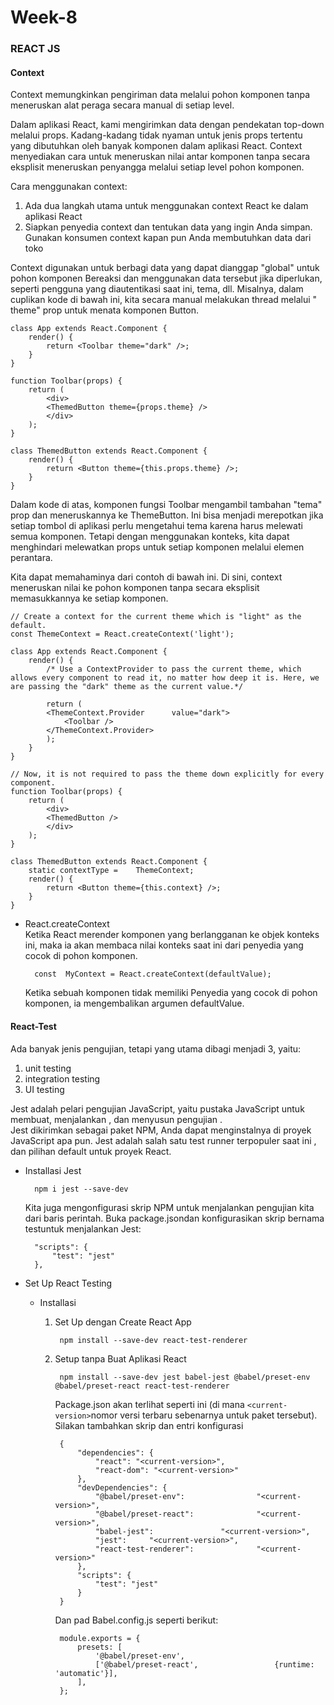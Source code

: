 # Week-8

### **REACT JS**

#### **Context**
Context memungkinkan pengiriman data melalui pohon komponen tanpa meneruskan alat peraga secara manual di setiap level.<br/>

Dalam aplikasi React, kami mengirimkan data dengan pendekatan top-down melalui props. Kadang-kadang tidak nyaman untuk jenis props tertentu yang dibutuhkan oleh banyak komponen dalam aplikasi React. Context menyediakan cara untuk meneruskan nilai antar komponen tanpa secara eksplisit meneruskan penyangga melalui setiap level pohon komponen.<br/>

Cara menggunakan context:
1. Ada dua langkah utama untuk menggunakan context React ke dalam aplikasi React
2. Siapkan penyedia context dan tentukan data yang ingin Anda simpan.
Gunakan konsumen context kapan pun Anda membutuhkan data dari toko

Context digunakan untuk berbagi data yang dapat dianggap "global" untuk pohon komponen Bereaksi dan menggunakan data tersebut jika diperlukan, seperti pengguna yang diautentikasi saat ini, tema, dll. Misalnya, dalam cuplikan kode di bawah ini, kita secara manual melakukan thread melalui " theme" prop untuk menata komponen Button.

    class App extends React.Component {  
        render() {  
            return <Toolbar theme="dark" />;  
        }  
    }  
  
    function Toolbar(props) {  
        return (  
            <div>  
            <ThemedButton theme={props.theme} />  
            </div>  
        );  
    }  
  
    class ThemedButton extends React.Component {  
        render() {  
            return <Button theme={this.props.theme} />;  
        }  
    }  

Dalam kode di atas, komponen fungsi Toolbar mengambil tambahan "tema" prop dan meneruskannya ke ThemeButton. Ini bisa menjadi merepotkan jika setiap tombol di aplikasi perlu mengetahui tema karena harus melewati semua komponen. Tetapi dengan menggunakan konteks, kita dapat menghindari melewatkan props untuk setiap komponen melalui elemen perantara.<br/>

Kita dapat memahaminya dari contoh di bawah ini. Di sini, context meneruskan nilai ke pohon komponen tanpa secara eksplisit memasukkannya ke setiap komponen.

    // Create a context for the current theme which is "light" as the default.  
    const ThemeContext = React.createContext('light');  
  
    class App extends React.Component {  
        render() {  
            /* Use a ContextProvider to pass the current theme, which allows every component to read it, no matter how deep it is. Here, we are passing the "dark" theme as the current value.*/  
  
            return (  
            <ThemeContext.Provider      value="dark">  
                <Toolbar />  
            </ThemeContext.Provider>  
            );  
        }  
    }  
  
    // Now, it is not required to pass the theme down explicitly for every component.  
    function Toolbar(props) {  
        return (  
            <div>  
            <ThemedButton />  
            </div>  
        );  
    }  
  
    class ThemedButton extends React.Component {  
        static contextType =    ThemeContext;  
        render() {  
            return <Button theme={this.context} />;  
        }  
    }  

- React.createContext<br/>
  Ketika React merender komponen yang berlangganan ke objek konteks ini, maka ia akan membaca nilai konteks saat ini dari penyedia yang cocok di pohon komponen.

        const  MyContext = React.createContext(defaultValue); 
  
  Ketika sebuah komponen tidak memiliki Penyedia yang cocok di pohon komponen, ia mengembalikan argumen defaultValue. 
  
#### **React-Test**
Ada banyak jenis pengujian, tetapi yang utama dibagi menjadi 3, yaitu:
1. unit testing
2. integration testing
3. UI testing

Jest adalah pelari pengujian JavaScript, yaitu pustaka JavaScript untuk membuat, menjalankan , dan menyusun pengujian .<br/>
Jest dikirimkan sebagai paket NPM, Anda dapat menginstalnya di proyek JavaScript apa pun. Jest adalah salah satu test runner terpopuler saat ini , dan pilihan default untuk proyek React.

- Installasi Jest
  
        npm i jest --save-dev

    Kita juga mengonfigurasi skrip NPM untuk menjalankan pengujian kita dari baris perintah. Buka package.jsondan konfigurasikan skrip bernama testuntuk menjalankan Jest:

        "scripts": {
            "test": "jest"
        },

- Set Up React Testing
  - Installasi<br/>
    1. Set Up dengan Create React App
       
            npm install --save-dev react-test-renderer
    2. Setup tanpa Buat Aplikasi React

            npm install --save-dev jest babel-jest @babel/preset-env @babel/preset-react react-test-renderer
       
       Package.json akan terlihat seperti ini (di mana ```<current-version>```nomor versi terbaru sebenarnya untuk paket tersebut). Silakan tambahkan skrip dan entri konfigurasi

            {
                "dependencies": {
                    "react": "<current-version>",
                    "react-dom": "<current-version>"
                },
                "devDependencies": {
                    "@babel/preset-env":                "<current-version>",
                    "@babel/preset-react":              "<current-version>",
                    "babel-jest":               "<current-version>",
                    "jest":     "<current-version>",
                    "react-test-renderer":              "<current-version>"
                },
                "scripts": {
                    "test": "jest"
                }
            }
        Dan pad Babel.config.js seperti berikut:

            module.exports = {
                presets: [
                    '@babel/preset-env',
                    ['@babel/preset-react',                 {runtime: 'automatic'}],
                ],
            };